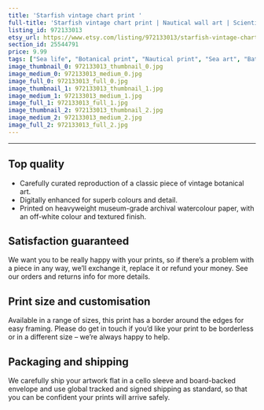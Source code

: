 ```yaml
---
title: 'Starfish vintage chart print '
full-title: 'Starfish vintage chart print | Nautical wall art | Scientific illustrations | Marine ocean life home decor | Beach house, bathroom decor'
listing_id: 972133013
etsy_url: https://www.etsy.com/listing/972133013/starfish-vintage-chart-print-nautical?utm_source=site&utm_medium=api&utm_campaign=api
section_id: 25544791
price: 9.99
tags: ["Sea life", "Botanical print", "Nautical print", "Sea art", "Bathroom art", "Beach house", "Nature illustration", "Nautical art", "Marine home decor", "Scientific print", "Marine wall art", "Shells nature chart", "Starfish wall art"]
image_thumbnail_0: 972133013_thumbnail_0.jpg
image_medium_0: 972133013_medium_0.jpg
image_full_0: 972133013_full_0.jpg
image_thumbnail_1: 972133013_thumbnail_1.jpg
image_medium_1: 972133013_medium_1.jpg
image_full_1: 972133013_full_1.jpg
image_thumbnail_2: 972133013_thumbnail_2.jpg
image_medium_2: 972133013_medium_2.jpg
image_full_2: 972133013_full_2.jpg
---
```

---
## Top quality

* Carefully curated reproduction of a classic piece of vintage botanical art.
* Digitally enhanced for superb colours and detail.
* Printed on heavyweight museum-grade archival watercolour paper, with an off-white colour and textured finish.

## Satisfaction guaranteed

We want you to be really happy with your prints, so if there’s a problem with a piece in any way, we’ll exchange it, replace it or refund your money. See our orders and returns info for more details. 

## Print size and customisation

Available in a range of sizes, this print has a border around the edges for easy framing. Please do get in touch if you’d like your print to be borderless or in a different size – we’re always happy to help.

## Packaging and shipping

We carefully ship your artwork flat in a cello sleeve and board-backed envelope and use global tracked and signed shipping as standard, so that you can be confident your prints will arrive safely.
